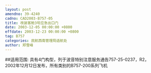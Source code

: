```yaml
---
layout: post
amendno: 39-4240
cadno: CAD2003-B757-05
title: 改装客舱3号应急出口门
date: 2003-12-05 00:00:00 +0800
effdate: 2003-12-23 00:00:00 +0800
tag: B757
categories: 民航西南管理局适航处
author: 郑雪峰
---
```


##适用范围:
具有4门构型，列于波音特别注意服务通告757-25-0237，R2，2002年12月12日发布，所有类别的B757-200系列飞机

